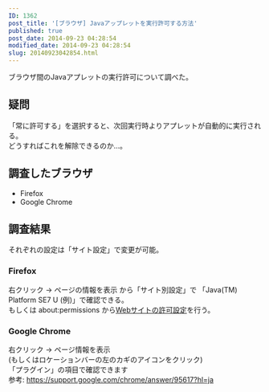 ```yaml
---
ID: 1362
post_title: '[ブラウザ] Javaアップレットを実行許可する方法'
published: true
post_date: 2014-09-23 04:28:54
modified_date: 2014-09-23 04:28:54
slug: 20140923042854.html
---
```

<p>ブラウザ間のJavaアプレットの実行許可について調べた。<br />
<!--more--></p>
<h2>疑問</h2>
<p>「常に許可する」を選択すると、次回実行時よりアプレットが自動的に実行される。<br />
どうすればこれを解除できるのか…。</p>
<h2>調査したブラウザ</h2>
<ul>
<li>Firefox</li>
<li>Google Chrome</li>
</ul>
<h2>調査結果</h2>
<p>それぞれの設定は「サイト設定」で変更が可能。</p>
<h3>Firefox</h3>
<p>右クリック -> ページの情報を表示 から「サイト別設定」で 「Java(TM) Platform SE7 U (例)」で確認できる。<br />
もしくは about:permissions から<a href="https://support.mozilla.org/ja/kb/how-do-i-manage-website-permissions#w_aoaiadag-web-aiaccnaegaaoaoucgoagegageggoacgaaiaoaoaeagka">Webサイトの許可設定</a>を行う。</p>
<h3>Google Chrome</h3>
<p>右クリック -> ページ情報を表示<br />
(もしくはロケーションバーの左のカギのアイコンをクリック)<br />
「プラグイン」の項目で確認できます<br />
参考: <a href="https://support.google.com/chrome/answer/95617?hl=ja">https://support.google.com/chrome/answer/95617?hl=ja</a></p>